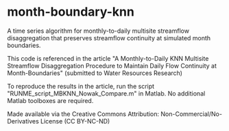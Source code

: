 # month-boundary-knn
A time series algorithm for monthly-to-daily multisite streamflow disaggregation that preserves streamflow continuity at simulated month boundaries.

This code is referenced in the article "A Monthly-to-Daily KNN Multisite Streamflow
Disaggregation Procedure to Maintain Daily Flow Continuity at Month-Boundaries" (submitted to Water Resources Research)

To reproduce the results in the article, run the script "RUNME_script_MBKNN_Nowak_Compare.m" in Matlab. No additional Matlab toolboxes are required.

Made available via the Creative Commons Attribution: Non-Commercial/No-Derivatives License (CC BY-NC-ND) 